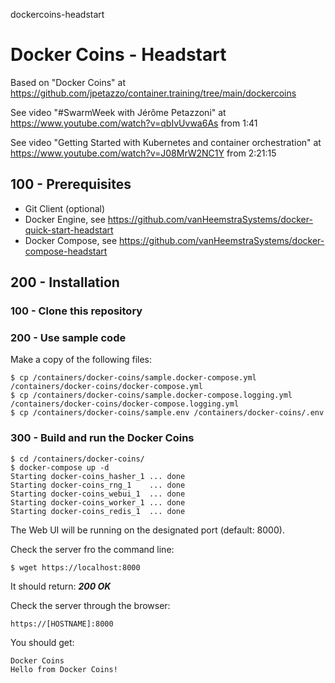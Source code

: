 dockercoins-headstart
# Docker Coins - Headstart

Based on "Docker Coins" at https://github.com/jpetazzo/container.training/tree/main/dockercoins

See video "#SwarmWeek with Jérôme Petazzoni" at https://www.youtube.com/watch?v=qbIvUvwa6As from 1:41

See video "Getting Started with Kubernetes and container orchestration" at https://www.youtube.com/watch?v=J08MrW2NC1Y from 2:21:15

## 100 - Prerequisites

- Git Client (optional)
- Docker Engine, see https://github.com/vanHeemstraSystems/docker-quick-start-headstart
- Docker Compose, see https://github.com/vanHeemstraSystems/docker-compose-headstart

## 200 - Installation

### 100 - Clone this repository

### 200 - Use sample code

Make a copy of the following files:

```
$ cp /containers/docker-coins/sample.docker-compose.yml /containers/docker-coins/docker-compose.yml
$ cp /containers/docker-coins/sample.docker-compose.logging.yml /containers/docker-coins/docker-compose.logging.yml
$ cp /containers/docker-coins/sample.env /containers/docker-coins/.env
```

### 300 - Build and run the Docker Coins

```
$ cd /containers/docker-coins/
$ docker-compose up -d
Starting docker-coins_hasher_1 ... done
Starting docker-coins_rng_1    ... done
Starting docker-coins_webui_1  ... done
Starting docker-coins_worker_1 ... done
Starting docker-coins_redis_1  ... done
```

The Web UI will be running on the designated port (default: 8000).

Check the server fro the command line:

```
$ wget https://localhost:8000
```

It should return: ***200 OK***

Check the server through the browser:

```
https://[HOSTNAME]:8000
```

You should get:

```
Docker Coins
Hello from Docker Coins!
```
